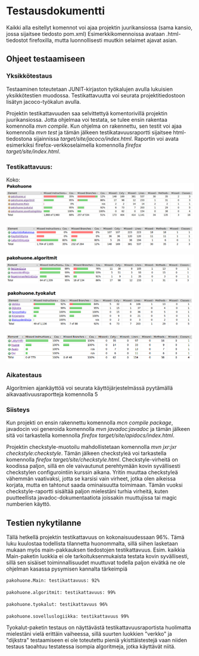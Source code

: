 # Testausdokumentti

Kaikki alla esitellyt komennot voi ajaa projektin juurikansiossa (sama kansio, jossa sijaitsee tiedosto pom.xml) Esimerkkikomennoissa avataan .html-tiedostot firefoxilla, mutta luonnollisesti muutkin selaimet ajavat asian.


## Ohjeet testaamiseen

### Yksikkötestaus
Testaaminen toteutetaan JUNIT-kirjaston työkalujen avulla lukuisien yksikkötestien muodossa. Testikattavuutta voi seurata projektitiedostoon lisätyn jacoco-työkalun avulla. 

Projektin testikattavuuden saa selvittettyä komentorivillä projektin juurikansiossa. Jotta ohjelmaa voi testata, se tulee ensin rakentaa komennolla *mvn compile*. Kun ohjelma on rakennettu, sen testit voi ajaa komennolla *mvn test* ja tämän jälkeen testikatavuusraportti sijaitsee html-tiedostona sijainnissa *target/site/jacoco/index.html*. Raportin voi avata esimerkiksi firefox-verkkoselaimella komennolla *firefox target/site/index.html*. 

### Testikattavuus:
Koko:
![Kaikki](https://raw.githubusercontent.com/Hipsterisiili/Pakohuone/master/Dokumentointikansio/Kuvat/Testikattavuus1.jpg)

![Kaikki](https://raw.githubusercontent.com/Hipsterisiili/Pakohuone/master/Dokumentointikansio/Kuvat/Testikattavuus2.png)

![Kaikki](https://raw.githubusercontent.com/Hipsterisiili/Pakohuone/master/Dokumentointikansio/Kuvat/testikattavuus3.png)

![Kaikki](https://raw.githubusercontent.com/Hipsterisiili/Pakohuone/master/Dokumentointikansio/Kuvat/Testikattavuus4.png)

![Kaikki](https://raw.githubusercontent.com/Hipsterisiili/Pakohuone/master/Dokumentointikansio/Kuvat/Testikattavuus5.png)


### Aikatestaus

Algoritmien ajankäyttöä voi seurata käyttöjärjestelmässä pyytämällä aikavaativuusraportteja komennolla 5

### Siisteys

Kun projekti on ensin rakennettu komennolla *mcn compile package*, javadocin voi generoida komennolla *mvn javadoc:javadoc* ja tämän jälkeen sitä voi tarkastella komennolla *firefox target/site/apidocs/index.html*.

Projektin checkstyle-muotoilu mahdollistetaan komennolla *mvn jxr:jxr checkstyle:checkstyle*. Tämän jälkeen checkstyleä voi tarkastella komennolla *firefox target/site/checkstyle.html*.
Checkstyle-virheitä on koodissa paljon, sillä en ole vaivautunut perehtymään kovin syvällisesti checkstylen configurointiin kurssin aikana. Yritin muuttaa checkstyleä vähemmän vaativaksi, jotta se karsisi vain virheet, jotka olen aikeissa korjata, mutta en tahtonut saada ominaisuutta toimimaan. Tämän vuoksi checkstyle-raportti sisältää paljon mielestäni turhia virheitä, kuten puutteellista javadoc-dokumentaatiota joissakin muuttujissa tai magic numberien käyttö.


## Testien nykytilanne

Tällä hetkellä projektin testikattavuus on kokonaisuudessaan 96%. Tämä luku kuulostaa todellista tilannetta huonommalta, sillä siihen lasketaan mukaan myös main-pakkauksen tiedostojen testikattavuus. Esim. kaikkia Main-paketin luokkia ei ole tarkoituksenmukaista testata kovin syvällisesti, sillä sen sisäiset toiminnallisuudet muuttuvat todella paljon eivätkä ne ole ohjelman kasassa pysymisen kannalta tärkeimpiä 

    pakohuone.Main: testikattavuus: 92%

    pakohuone.algoritmit: testikattavuus: 99%

    pakohuone.tyokalut: testikattavuus 96%

    pakohuone.sovelluslogiikka: testikattavuus 99%

Tyokalut-paketin testaus on näyttävästä testikattavuusraportista huolimatta mielestäni vielä erittäin vaiheessa, sillä suurten luokkien "verkko" ja "dijkstra" testaamiseen ei ole toteutettu pieniä ykisttäistestejä vaan niiden testaus taoahtuu testatessa isompia algoritmeja, jotka käyttävät niitä. 
